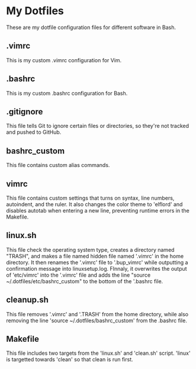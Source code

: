 # My Dotfiles

These are my dotfile configuration files for different software in Bash.

## .vimrc

This is my custom .vimrc configuration for Vim.

## .bashrc

This is my custom .bashrc configuration for Bash.

## .gitignore 

This file tells Git to ignore certain files or directories, so they're not tracked and pushed to GitHub.

## bashrc_custom

This file contains custom alias commands.

## vimrc 

This file contains custom settings that turns on syntax, line numbers, autoindent, and the ruler. It also changes the color theme to 'elflord' and disables autotab when entering a new line, preventing runtime errors in the Makefile.

## linux.sh

This file check the operating system type, creates a directory named "TRASH", and makes a file named hidden file named '.vimrc' in the home directory. It then renames the '.vimrc' file to '.bup_vimrc' while outputting a confirmation message into linuxsetup.log. FInnaly, it overwrites the output of 'etc/vimrc' into the '.vimrc' file and adds the line "source ~/.dotfiles/etc/bashrc_custom" to the bottom of the '.bashrc file.

## cleanup.sh

This file removes '.vimrc' and '.TRASH' from the home directory, while also removing the line 'source ~/.dotfiles/bashrc_custom' from the .bashrc file.

## Makefile 

This file includes two targets from the 'linux.sh' and 'clean.sh' script. 'linux' is targetted towards 'clean' so that clean is run first. 
